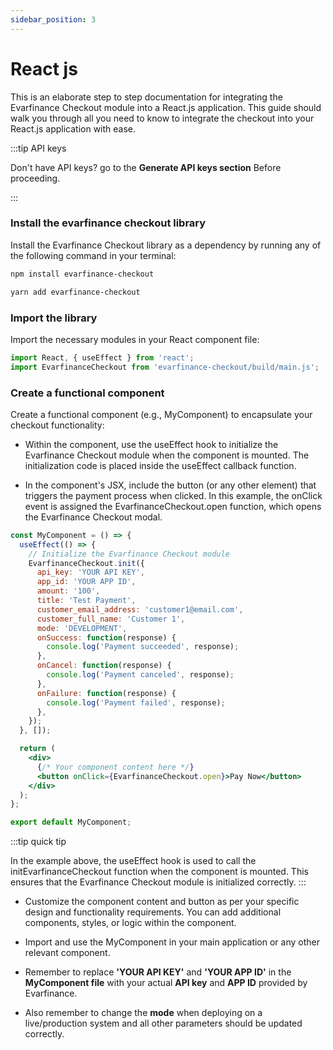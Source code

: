 ```yaml
---
sidebar_position: 3
---
```


# React js

This is an elaborate step to step documentation for integrating the Evarfinance Checkout module into a React.js application. This guide should walk you through all you need to know to integrate the checkout into your React.js application with ease.

:::tip API keys

Don't have API keys? go to the **Generate API keys section** Before proceeding.

:::

### Install the evarfinance checkout library

Install the Evarfinance Checkout library as a dependency by running any of the following command in your terminal:

```bash title="npm"
npm install evarfinance-checkout
```

```bash title="yarn"
yarn add evarfinance-checkout
```
### Import the library

Import the necessary modules in your React component file:

```js title="app.jsx"
import React, { useEffect } from 'react';
import EvarfinanceCheckout from 'evarfinance-checkout/build/main.js';
```
### Create a functional component

Create a functional component (e.g., MyComponent) to encapsulate your checkout functionality:

- Within the component, use the useEffect hook to initialize the Evarfinance Checkout module when the component is mounted. The initialization code is placed inside the useEffect callback function. 

- In the component's JSX, include the button (or any other element) that triggers the payment process when clicked. In this example, the onClick event is assigned the EvarfinanceCheckout.open function, which opens the Evarfinance Checkout modal.

```jsx title="app.jsx"
const MyComponent = () => {
  useEffect(() => {
    // Initialize the Evarfinance Checkout module
    EvarfinanceCheckout.init({
      api_key: 'YOUR API KEY',
      app_id: 'YOUR APP ID',
      amount: '100',
      title: 'Test Payment',
      customer_email_address: 'customer1@email.com',
      customer_full_name: 'Customer 1',
      mode: 'DEVELOPMENT',
      onSuccess: function(response) {
        console.log('Payment succeeded', response);
      },
      onCancel: function(response) {
        console.log('Payment canceled', response);
      },
      onFailure: function(response) {
        console.log('Payment failed', response);
      },
    });
  }, []);

  return (
    <div>
      {/* Your component content here */}
      <button onClick={EvarfinanceCheckout.open}>Pay Now</button>
    </div>
  );
};

export default MyComponent;
```
:::tip quick tip

In the example above, the useEffect hook is used to call the initEvarfinanceCheckout function when the component is mounted. This ensures that the Evarfinance Checkout module is initialized correctly.
:::

- Customize the component content and button as per your specific design and functionality requirements. You can add additional components, styles, or logic within the component.

- Import and use the MyComponent in your main application or any other relevant component.

- Remember to replace **'YOUR API KEY'** and **'YOUR APP ID'** in the **MyComponent file** with your actual **API key** and **APP ID** provided by Evarfinance.

- Also remember to change the **mode** when deploying on a live/production system and all other parameters should be updated correctly.